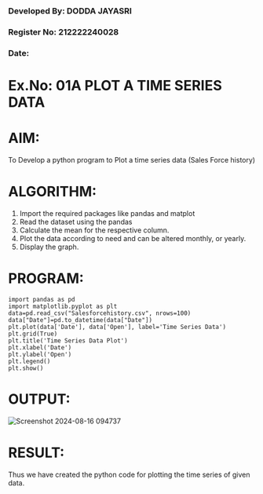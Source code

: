 ### Developed By: DODDA JAYASRI
### Register No: 212222240028
###  Date: 
# Ex.No: 01A PLOT A TIME SERIES DATA

# AIM:
To Develop a python program to Plot a time series data (Sales Force history)
# ALGORITHM:
1. Import the required packages like pandas and matplot
2. Read the dataset using the pandas
3. Calculate the mean for the respective column.
4. Plot the data according to need and can be altered monthly, or yearly.
5. Display the graph.
# PROGRAM:

```
import pandas as pd
import matplotlib.pyplot as plt
data=pd.read_csv("Salesforcehistory.csv", nrows=100)
data["Date"]=pd.to_datetime(data["Date"])
plt.plot(data['Date'], data['Open'], label='Time Series Data')
plt.grid(True)
plt.title('Time Series Data Plot')
plt.xlabel('Date')
plt.ylabel('Open')
plt.legend()
plt.show()
```


# OUTPUT:

![Screenshot 2024-08-16 094737](https://github.com/user-attachments/assets/51e1e271-97b0-410d-bcc8-b31ac8430d56)





# RESULT:
Thus we have created the python code for plotting the time series of given data.
